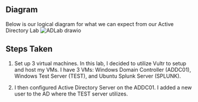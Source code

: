 
## Diagram

Below is our logical diagram for what we can expect from our Active Directory Lab
![ADLab drawio](https://github.com/user-attachments/assets/f50a67eb-d6ca-42c5-bfb4-13f46bf41d24)

## Steps Taken
1. Set up 3 virtual machines. In this lab, I decided to utilize Vultr to setup and host my VMs. I have 3 VMs: Windows Domain Controller (ADDC01), Windows Test Server (TEST), and Ubuntu Splunk Server (SPLUNK).

2. I then configured Active Directory Server on the ADDC01. I added a new user to the AD where the TEST server utilizes.

